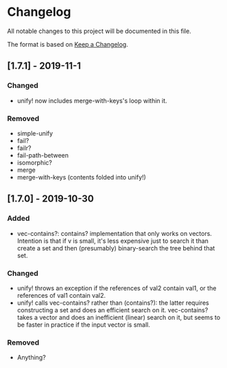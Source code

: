 # Changelog

All notable changes to this project will be documented in this file.

The format is based on [Keep a Changelog](https://keepachangelog.com/en/1.0.0/).

## [1.7.1] - 2019-11-1

### Changed

- unify! now includes merge-with-keys's loop within it.

### Removed

- simple-unify
- fail?
- failr?
- fail-path-between
- isomorphic?
- merge
- merge-with-keys (contents folded into unify!)

## [1.7.0] - 2019-10-30
### Added
- vec-contains?: contains? implementation that only works on vectors. Intention is
that if v is small, it's less expensive just to search it than create a set and then
(presumably) binary-search the tree behind that set.

### Changed
- unify! throws an exception if the references of val2 contain val1, or
the references of val1 contain val2.
- unify! calls vec-contains? rather than (contains?): the latter requires constructing
a set and does an efficient search on it. vec-contains? takes a vector and does an
inefficient (linear) search on it, but seems to be faster in practice if the input vector
is small.

### Removed
- Anything?

